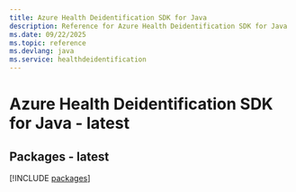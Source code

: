 ```yaml
---
title: Azure Health Deidentification SDK for Java
description: Reference for Azure Health Deidentification SDK for Java
ms.date: 09/22/2025
ms.topic: reference
ms.devlang: java
ms.service: healthdeidentification
---
```

# Azure Health Deidentification SDK for Java - latest
## Packages - latest
[!INCLUDE [packages](health-deidentification-index.md)]